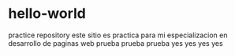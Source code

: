 # hello-world
practice repository
este sitio es practica para mi especializacion en desarrollo de paginas web
prueba prueba prueba 
yes yes yes yes
